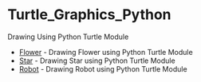 # Turtle_Graphics_Python
Drawing Using Python Turtle Module
- [Flower](https://github.com/MANIDEEP007/Turtle_Graphics_Python/tree/master/1.%20Flower) - Drawing Flower using Python Turtle Module
- [Star](https://github.com/MANIDEEP007/Turtle_Graphics_Python/tree/master/2.%20Star) - Drawing Star using Python Turtle Module
- [Robot](https://github.com/MANIDEEP007/Turtle_Graphics_Python/tree/master/3.%20Robots) - Drawing Robot using Python Turtle Module
